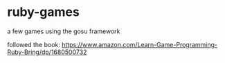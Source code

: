# ruby-games
a few games using the gosu framework

followed the book: https://www.amazon.com/Learn-Game-Programming-Ruby-Bring/dp/1680500732




